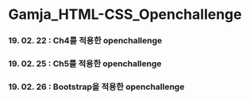 # Gamja_HTML-CSS_Openchallenge

### 19. 02. 22 : Ch4를 적용한 openchallenge
### 19. 02. 25 : Ch5를 적용한 openchallenge
### 19. 02. 26 : Bootstrap을 적용한 openchallenge
